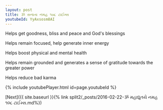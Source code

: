 ```yaml
---
layout: post
title: ૐ સનાતા નમહ ૧૦૮ ટાઈમ્સ
youtubeId: YyAxsosm8AI
---
```

 
 
Helps get goodness, bliss and peace and God's blessings
 
Helps remain focused, help generate inner energy 
 
Helps boost physical and mental health 
 
Helps remain grounded and generates a sense of gratitude towards the greater power 
 
Helps reduce bad karma
 
 
 
 


{% include youtubePlayer.html id=page.youtubeId %}
 
[Next]({{ site.baseurl }}{% link  split2/_posts/2016-02-22-ૐ મહાદ્યુતયે નમહ ૧૦૮ ટાઈમ્સ.md%})
 
